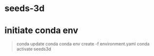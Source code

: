 # seeds-3d


# initiate conda env
> conda update conda
> conda env create -f environment.yaml
> conda activate seeds3d
